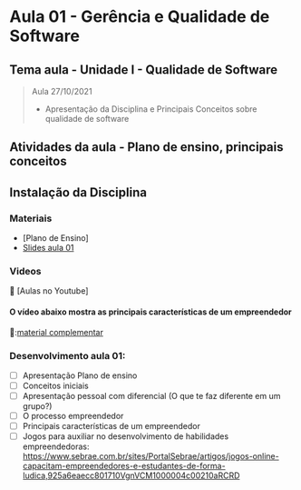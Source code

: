 # Aula 01 - Gerência e Qualidade de Software
## Tema aula - Unidade I - Qualidade de Software

> Aula 27/10/2021
> 
>  * Apresentação da Disciplina e Principais Conceitos sobre qualidade de software

## Atividades da aula - Plano de ensino, principais conceitos

## Instalação da Disciplina

### Materiais
- [Plano de Ensino]
- [Slides aula 01](documentos/Aula_1_o_que_e_empreendedorismo.pdf)

### Videos
🥇 [Aulas no Youtube]

####  O vídeo abaixo mostra as principais características de um empreendedor


🥈:[material complementar](https://www.youtube.com/watch?v=6lVTAyG6jq8)


### Desenvolvimento aula 01: 

- [ ]  Apresentação Plano de ensino
- [ ]  Conceitos iniciais
- [ ]  Apresentação pessoal com diferencial (O que te faz diferente em um grupo?)
- [ ]  O processo empreendedor
- [ ]  Principais características de um empreendedor
- [ ]  Jogos para auxiliar no desenvolvimento de habilidades empreendedoras: https://www.sebrae.com.br/sites/PortalSebrae/artigos/jogos-online-capacitam-empreendedores-e-estudantes-de-forma-ludica,925a6eaecc801710VgnVCM1000004c00210aRCRD
